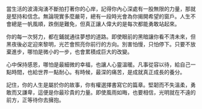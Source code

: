 當生活的波濤洶湧不斷拍打著你的心岸，記得你內心深處有一股無限的力量，那就是堅持和信念。無論現實多麼嚴苛，總有一段時光會為你揭開希望的窗戶。人生不會總是一帆風順，跌倒是難免，但真正讓人偉大的是每次都能勇敢站起來。

你的每一次努力，都在鋪就通往夢想的道路。即使眼前的黑暗讓你看不清未來，但黑夜後必定迎來黎明，光芒會照亮你前行的方向。別害怕慢，只怕停下。只要不放棄進步，哪怕是微小的一步，也會累積成巨大的改變。

心中保持感恩，哪怕是最細微的幸福，也讓人心靈溫暖。凡事從容以待，給自己一點時間，也給世界一點耐心。有時候，最深的痛苦，是成就真正成長的養分。

記住，你的人生是屬於你的故事，你有權選擇書寫它的篇章。堅韌而不失溫柔，勇敢而又謙卑，這便是你最珍貴的力量。即使風雨如晦，也要相信，光明就在不遠的前方，正等待你去擁抱。